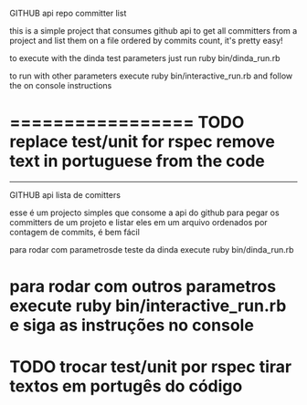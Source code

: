 GITHUB api repo committer list

this is a simple project that consumes github api to get all committers from a project and list them
on a file ordered by commits count, it's pretty easy!

to execute with the dinda test parameters just run 
ruby bin/dinda_run.rb

to run with other parameters execute
ruby bin/interactive_run.rb
and follow the on console instructions

=================
  TODO
  replace test/unit for rspec
  remove text in portuguese from the code
=================
-----------------------------------------------------
GITHUB api lista de comitters

esse é um projecto simples que consome a api do github para pegar os committers de um projeto
e listar eles em um arquivo ordenados por contagem de commits, é bem fácil

para rodar com parametrosde teste da dinda execute
ruby bin/dinda_run.rb

para rodar com outros parametros execute
ruby bin/interactive_run.rb
e siga as instruções no console
=================
  TODO
 trocar test/unit por rspec
 tirar textos em portugês do código
=================